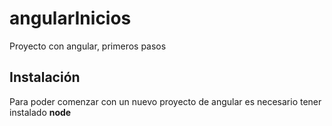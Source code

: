 # angularInicios
Proyecto con angular, primeros pasos

## Instalación 

Para poder comenzar con un nuevo proyecto de angular es necesario tener instalado **node**